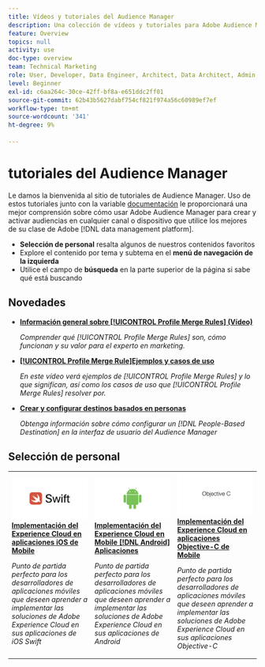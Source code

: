 ```yaml
---
title: Vídeos y tutoriales del Audience Manager
description: Una colección de vídeos y tutoriales para Adobe Audience Manager.
feature: Overview
topics: null
activity: use
doc-type: overview
team: Technical Marketing
role: User, Developer, Data Engineer, Architect, Data Architect, Admin, Leader
level: Beginner
exl-id: c6aa264c-30ce-42ff-bf8a-e651ddc2ff01
source-git-commit: 62b43b5627dabf754cf821f974a56c60989ef7ef
workflow-type: tm+mt
source-wordcount: '341'
ht-degree: 9%

---
```


# tutoriales del Audience Manager

Le damos la bienvenida al sitio de tutoriales de Audience Manager. Uso de estos tutoriales junto con la variable [documentación](https://experienceleague.adobe.com/docs/audience-manager/user-guide/aam-home.html) le proporcionará una mejor comprensión sobre cómo usar Adobe Audience Manager para crear y activar audiencias en cualquier canal o dispositivo que utilice los mejores de su clase de Adobe [!DNL data management platform].

* **Selección de personal** resalta algunos de nuestros contenidos favoritos
* Explore el contenido por tema y subtema en el **menú de navegación de la izquierda**
* Utilice el campo de **búsqueda** en la parte superior de la página si sabe qué está buscando

## Novedades

* **[Información general sobre [!UICONTROL Profile Merge Rules] (Vídeo)](build-and-manage-audiences/profile-merge/overview-of-profile-merge-rules.md)**

   *Comprender qué [!UICONTROL Profile Merge Rules] son, cómo funcionan y su valor para el experto en marketing.*

* **[[!UICONTROL Profile Merge Rule]Ejemplos y casos de uso](build-and-manage-audiences/profile-merge/profile-merge-rule-examples-and-use-cases.md)**

   *En este vídeo verá ejemplos de [!UICONTROL Profile Merge Rules] y lo que significan, así como los casos de uso que [!UICONTROL Profile Merge Rules] resolver por.*

* **[Crear y configurar destinos basados en personas](data-activation/people-based-destinations/create-and-configure-people-based-destinations.md)**

   *Obtenga información sobre cómo configurar un [!DNL People-Based Destination] en la interfaz de usuario del Audience Manager*

## Selección de personal

<table>
<tr>
  <td>
    <a href="https://experienceleague.adobe.com/docs/launch-learn/implementing-in-mobile-ios-swift-apps-with-launch/index.html?lang=en">
      <img alt="imagen en miniatura para el tutorial "Implementación del Experience Cloud en las aplicaciones Swift de Mobile iOS"" src="assets/thumb_swift.png" />
    </a>
    <div>
      <a href="https://experienceleague.adobe.com/docs/launch-learn/implementing-in-mobile-ios-swift-apps-with-launch/index.html?lang=en">
    <strong>Implementación del Experience Cloud en aplicaciones iOS de Mobile</strong>
    </a>
    </div>
    <p>
    <em>Punto de partida perfecto para los desarrolladores de aplicaciones móviles que deseen aprender a implementar las soluciones de Adobe Experience Cloud en sus aplicaciones de iOS Swift</em>
    <p>
  </td>
  <td>
    <a href="https://experienceleague.adobe.com/docs/launch-learn/implementing-in-mobile-android-apps-with-launch/index.html?lang=en">
      <img alt="imagen en miniatura del tutorial "Implementación del Experience Cloud en aplicaciones de Mobile Android"" src="assets/thumb_android.png" />
    </a>
    <div>
      <a href="https://experienceleague.adobe.com/docs/launch-learn/implementing-in-mobile-android-apps-with-launch/index.html?lang=en">
    <strong>Implementación del Experience Cloud en Mobile [!DNL Android] Aplicaciones</strong>
    </a>
    </div>
    <p>
    <em>Punto de partida perfecto para los desarrolladores de aplicaciones móviles que deseen aprender a implementar las soluciones de Adobe Experience Cloud en sus aplicaciones de Android</em>
    <p>
  </td>
  <td>
    <a href="https://experienceleague.adobe.com/docs/launch-learn/implementing-in-mobile-ios-objective-c-apps-with-launch/index.html?lang=en">
      <img alt="imagen en miniatura del tutorial "Implementación del Experience Cloud en aplicaciones Objective-C de Mobile"" src="assets/thumb_objective_c.png" />
    </a>
    <div>
      <a href="https://experienceleague.adobe.com/docs/launch-learn/implementing-in-mobile-ios-objective-c-apps-with-launch/index.html?lang=en">
    <strong>Implementación del Experience Cloud en aplicaciones Objective-C de Mobile</strong>
    </a>
    </div>
    <p>
    <em>Punto de partida perfecto para los desarrolladores de aplicaciones móviles que deseen aprender a implementar las soluciones de Adobe Experience Cloud en sus aplicaciones Objective-C</em>
    <p>
  </td>
</tr>
</table>
